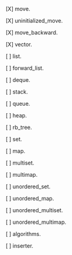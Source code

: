 [X] move.

[X] uninitialized_move.

[X] move_backward.

[X] vector.

[ ] list.

[ ] forward_list.

[ ] deque.

[ ] stack.

[ ] queue.

[ ] heap.

[ ] rb_tree.

[ ] set.

[ ] map.

[ ] multiset.

[ ] multimap.

[ ] unordered_set.

[ ] unordered_map.

[ ] unordered_multiset.

[ ] unordered_multimap.

[ ] algorithms.

[ ] inserter.
